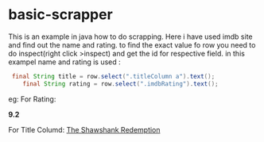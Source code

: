 # basic-scrapper
This is an example in java how to do scrapping.
Here i have used imdb site and find out the name and rating.
to find the exact value fo row you need to do inspect(right click >inspect) and get the id for respective field.
in this exampel name and rating is used :
 
 ```java
  final String title = row.select(".titleColumn a").text(); 
     final String rating = row.select(".imdbRating").text(); 
  ```
        
eg:
For Rating: 
<td class="ratingColumn imdbRating">
            <strong title="9.2 based on 2,187,658 user ratings">9.2</strong>
    </td>
    
 For Title Columd:
 <a href="/title/tt0111161/?pf_rd_m=A2FGELUUNOQJNL&amp;pf_rd_p=e31d89dd-322d-4646-8962-327b42fe94b1&amp;pf_rd_r=D458C171A1KKK9YNEN9S&amp;pf_rd_s=center-1&amp;pf_rd_t=15506&amp;pf_rd_i=top&amp;ref_=chttp_tt_1" title="Frank Darabont (dir.), Tim Robbins, Morgan Freeman">The Shawshank Redemption</a>
    

